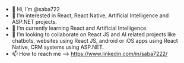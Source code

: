 - 👋 Hi, I’m @saba722
- 👀 I’m interested in React, React Native, Artificial Intelligence and ASP.NET projects.
- 🌱 I’m currently learning React and Artificial Intelligence.
- 💞️ I’m looking to collaborate on React JS and AI related projects like chatbots, websites using React JS, android or iOS apps using React Native, CRM systems using ASP.NET.
- 📫 How to reach me --> https://www.linkedin.com/in/saba7222/

<!---
saba722/saba722 is a ✨ special ✨ repository because its `README.md` (this file) appears on your GitHub profile.
You can click the Preview link to take a look at your changes.
--->
